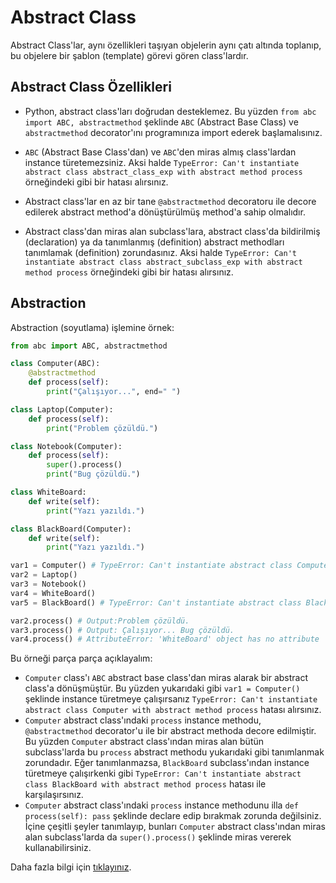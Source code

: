 # Abstract Class
Abstract Class'lar, aynı özellikleri taşıyan objelerin aynı çatı altında toplanıp, bu objelere bir şablon (template) görevi gören class'lardır.

## Abstract Class Özellikleri
- Python, abstract class'ları doğrudan desteklemez. Bu yüzden `from abc import ABC, abstractmethod` şeklinde `ABC` (Abstract Base Class) ve `abstractmethod` decorator'ını programınıza import ederek başlamalısınız.

- `ABC` (Abstract Base Class'dan) ve `ABC`'den miras almış class'lardan instance türetemezsiniz. Aksi halde `TypeError: Can't instantiate abstract class abstract_class_exp with abstract method process` örneğindeki gibi bir hatası alırsınız.

- Abstract class'lar en az bir tane `@abstractmethod` decoratoru ile decore edilerek abstract method'a dönüştürülmüş method'a sahip olmalıdır.

- Abstract class'dan miras alan subclass'lara, abstract class'da bildirilmiş (declaration) ya da tanımlanmış (definition) abstract methodları tanımlamak (definition) zorundasınız. Aksi halde `TypeError: Can't instantiate abstract class abstract_subclass_exp with abstract method process` örneğindeki gibi bir hatası alırsınız.

## Abstraction
Abstraction (soyutlama) işlemine örnek:
```py
from abc import ABC, abstractmethod

class Computer(ABC):
    @abstractmethod
    def process(self):
        print("Çalışıyor...", end=" ")

class Laptop(Computer):
    def process(self):
        print("Problem çözüldü.")

class Notebook(Computer):
    def process(self):
        super().process()
        print("Bug çözüldü.")

class WhiteBoard:
    def write(self):
        print("Yazı yazıldı.")

class BlackBoard(Computer):
    def write(self):
        print("Yazı yazıldı.")

var1 = Computer() # TypeError: Can't instantiate abstract class Computer with abstract method process
var2 = Laptop()
var3 = Notebook()
var4 = WhiteBoard()
var5 = BlackBoard() # TypeError: Can't instantiate abstract class BlackBoard with abstract method process

var2.process() # Output:Problem çözüldü.
var3.process() # Output: Çalışıyor... Bug çözüldü.
var4.process() # AttributeError: 'WhiteBoard' object has no attribute 'process'
```
Bu örneği parça parça açıklayalım:
- `Computer` class'ı `ABC` abstract base class'dan miras alarak bir abstract class'a dönüşmüştür. Bu yüzden yukarıdaki gibi `var1 = Computer()` şeklinde instance türetmeye çalışırsanız `TypeError: Can't instantiate abstract class Computer with abstract method process` hatası alırsınız.
- `Computer` abstract class'ındaki `process` instance methodu, `@abstractmethod` decorator'u ile bir abstract methoda decore edilmiştir. Bu yüzden `Computer` abstract class'ından miras alan bütün subclass'larda bu `process` abstract methodu yukarıdaki gibi tanımlanmak zorundadır. Eğer tanımlanmazsa, `BlackBoard` subclass'ından instance türetmeye çalışırkenki gibi `TypeError: Can't instantiate abstract class BlackBoard with abstract method process` hatası ile karşılaşırsınız.
- `Computer` abstract class'ındaki `process` instance methodunu illa `def process(self): pass` şeklinde declare edip bırakmak zorunda değilsiniz. İçine çeşitli şeyler tanımlayıp, bunları `Computer` abstract class'ından miras alan subclass'larda da `super().process()` şeklinde miras vererek kullanabilirsiniz.

Daha fazla bilgi için [tıklayınız](https://www.geeksforgeeks.org/abstract-classes-in-python/).